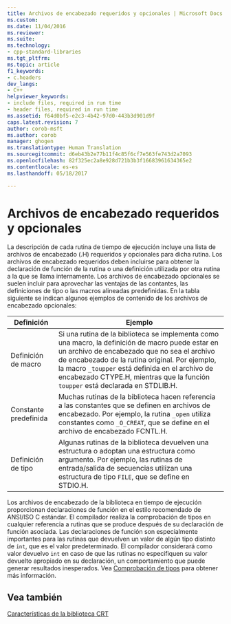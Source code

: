 ```yaml
---
title: Archivos de encabezado requeridos y opcionales | Microsoft Docs
ms.custom: 
ms.date: 11/04/2016
ms.reviewer: 
ms.suite: 
ms.technology:
- cpp-standard-libraries
ms.tgt_pltfrm: 
ms.topic: article
f1_keywords:
- c.headers
dev_langs:
- C++
helpviewer_keywords:
- include files, required in run time
- header files, required in run time
ms.assetid: f64d0bf5-e2c3-4b42-97d0-443b3d901d9f
caps.latest.revision: 7
author: corob-msft
ms.author: corob
manager: ghogen
ms.translationtype: Human Translation
ms.sourcegitcommit: d6eb43b2e77b11f4c85f6cf7e563fe743d2a7093
ms.openlocfilehash: 82f325ec2a8e928d721b3b3f16683961634365e2
ms.contentlocale: es-es
ms.lasthandoff: 05/18/2017

---
```

# <a name="required-and-optional-header-files"></a>Archivos de encabezado requeridos y opcionales
La descripción de cada rutina de tiempo de ejecución incluye una lista de archivos de encabezado (.H) requeridos y opcionales para dicha rutina. Los archivos de encabezado requeridos deben incluirse para obtener la declaración de función de la rutina o una definición utilizada por otra rutina a la que se llama internamente. Los archivos de encabezado opcionales se suelen incluir para aprovechar las ventajas de las contantes, las definiciones de tipo o las macros alineadas predefinidas. En la tabla siguiente se indican algunos ejemplos de contenido de los archivos de encabezado opcionales:  
  
|Definición|Ejemplo|  
|----------------|-------------|  
|Definición de macro|Si una rutina de la biblioteca se implementa como una macro, la definición de macro puede estar en un archivo de encabezado que no sea el archivo de encabezado de la rutina original. Por ejemplo, la macro `_toupper` está definida en el archivo de encabezado CTYPE.H, mientras que la función `toupper` está declarada en STDLIB.H.|  
|Constante predefinida|Muchas rutinas de la biblioteca hacen referencia a las constantes que se definen en archivos de encabezado. Por ejemplo, la rutina `_open` utiliza constantes como `_O_CREAT`, que se define en el archivo de encabezado FCNTL.H.|  
|Definición de tipo|Algunas rutinas de la biblioteca devuelven una estructura o adoptan una estructura como argumento. Por ejemplo, las rutinas de entrada/salida de secuencias utilizan una estructura de tipo `FILE`, que se define en STDIO.H.|  
  
 Los archivos de encabezado de la biblioteca en tiempo de ejecución proporcionan declaraciones de función en el estilo recomendado de ANSI/ISO C estándar. El compilador realiza la comprobación de tipos en cualquier referencia a rutinas que se produce después de su declaración de función asociada. Las declaraciones de función son especialmente importantes para las rutinas que devuelven un valor de algún tipo distinto de `int`, que es el valor predeterminado. El compilador considerará como valor devuelvo `int` en caso de que las rutinas no especifiquen su valor devuelto apropiado en su declaración, un comportamiento que puede generar resultados inesperados. Vea [Comprobación de tipos](../c-runtime-library/type-checking-crt.md) para obtener más información.  
  
## <a name="see-also"></a>Vea también  
 [Características de la biblioteca CRT](../c-runtime-library/crt-library-features.md)
